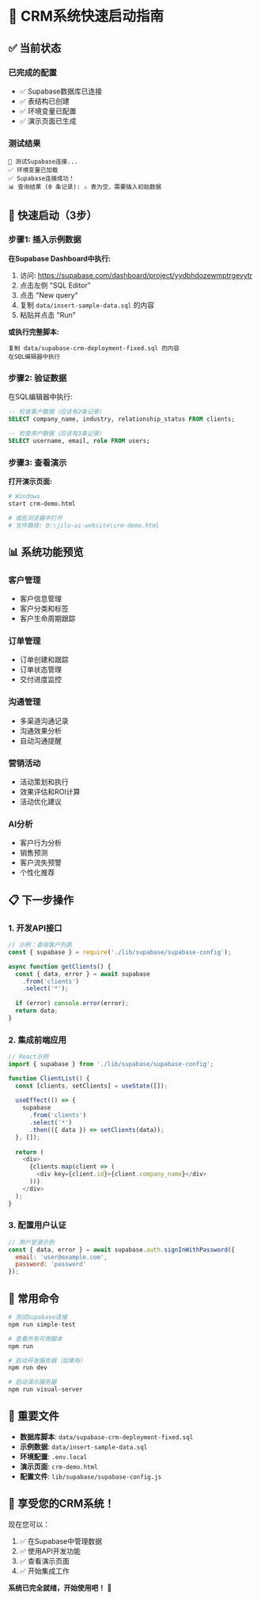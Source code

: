 # 🚀 CRM系统快速启动指南

## ✅ 当前状态

### 已完成的配置
- ✅ Supabase数据库已连接
- ✅ 表结构已创建
- ✅ 环境变量已配置
- ✅ 演示页面已生成

### 测试结果
```
🧪 测试Supabase连接...
✅ 环境变量已加载
✅ Supabase连接成功！
📊 查询结果 (0 条记录): ⚠️ 表为空，需要插入初始数据
```

## 🎯 快速启动（3步）

### 步骤1: 插入示例数据
**在Supabase Dashboard中执行:**

1. 访问: https://supabase.com/dashboard/project/yydbhdozewmptrgevytr
2. 点击左侧 "SQL Editor"
3. 点击 "New query"
4. 复制 `data/insert-sample-data.sql` 的内容
5. 粘贴并点击 "Run"

**或执行完整脚本:**
```
复制 data/supabase-crm-deployment-fixed.sql 的内容
在SQL编辑器中执行
```

### 步骤2: 验证数据
在SQL编辑器中执行:
```sql
-- 检查客户数据（应该有2条记录）
SELECT company_name, industry, relationship_status FROM clients;

-- 检查用户数据（应该有3条记录）
SELECT username, email, role FROM users;
```

### 步骤3: 查看演示
**打开演示页面:**

```bash
# Windows
start crm-demo.html

# 或在浏览器中打开
# 文件路径: D:\jilo-ai-website\crm-demo.html
```

## 📊 系统功能预览

### 客户管理
- 客户信息管理
- 客户分类和标签
- 客户生命周期跟踪

### 订单管理
- 订单创建和跟踪
- 订单状态管理
- 交付进度监控

### 沟通管理
- 多渠道沟通记录
- 沟通效果分析
- 自动沟通提醒

### 营销活动
- 活动策划和执行
- 效果评估和ROI计算
- 活动优化建议

### AI分析
- 客户行为分析
- 销售预测
- 客户流失预警
- 个性化推荐

## 📋 下一步操作

### 1. 开发API接口
```javascript
// 示例：查询客户列表
const { supabase } = require('./lib/supabase/supabase-config');

async function getClients() {
  const { data, error } = await supabase
    .from('clients')
    .select('*');
  
  if (error) console.error(error);
  return data;
}
```

### 2. 集成前端应用
```javascript
// React示例
import { supabase } from './lib/supabase/supabase-config';

function ClientList() {
  const [clients, setClients] = useState([]);
  
  useEffect(() => {
    supabase
      .from('clients')
      .select('*')
      .then(({ data }) => setClients(data));
  }, []);
  
  return (
    <div>
      {clients.map(client => (
        <div key={client.id}>{client.company_name}</div>
      ))}
    </div>
  );
}
```

### 3. 配置用户认证
```javascript
// 用户登录示例
const { data, error } = await supabase.auth.signInWithPassword({
  email: 'user@example.com',
  password: 'password'
});
```

## 🔧 常用命令

```bash
# 测试Supabase连接
npm run simple-test

# 查看所有可用脚本
npm run

# 启动开发服务器（如果有）
npm run dev

# 启动演示服务器
npm run visual-server
```

## 📁 重要文件

- **数据库脚本**: `data/supabase-crm-deployment-fixed.sql`
- **示例数据**: `data/insert-sample-data.sql`
- **环境配置**: `.env.local`
- **演示页面**: `crm-demo.html`
- **配置文件**: `lib/supabase/supabase-config.js`

## 🎉 享受您的CRM系统！

现在您可以：
1. ✅ 在Supabase中管理数据
2. ✅ 使用API开发功能
3. ✅ 查看演示页面
4. ✅ 开始集成工作

**系统已完全就绪，开始使用吧！** 🚀

